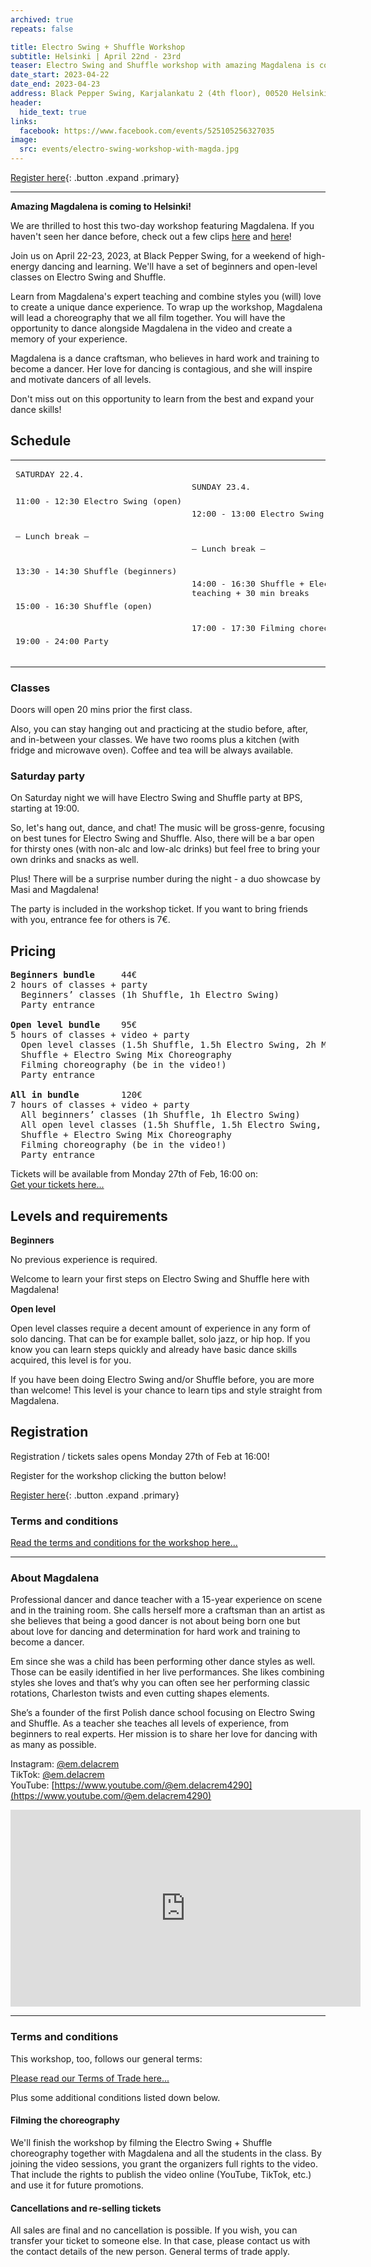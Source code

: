 ```yaml
---
archived: true
repeats: false

title: Electro Swing + Shuffle Workshop
subtitle: Helsinki | April 22nd - 23rd
teaser: Electro Swing and Shuffle workshop with amazing Magdalena is coming to Black Pepper Swing.
date_start: 2023-04-22
date_end: 2023-04-23
address: Black Pepper Swing, Karjalankatu 2 (4th floor), 00520 Helsinki, Finland
header:
  hide_text: true
links:
  facebook: https://www.facebook.com/events/525105256327035
image:
  src: events/electro-swing-workshop-with-magda.jpg
---
```


[1]: <https://holvi.com/shop/blackpepperswing/section/classes-and-workshops/> "Click here to register for the workshop"

[Register here][1]{: .button .expand .primary}

---

**Amazing Magdalena is coming to Helsinki!**

We are thrilled to host this two-day workshop featuring Magdalena. If you haven't seen her dance before, check out a few clips [here](https://youtu.be/OsN6qI52QHQ) and [here](https://youtu.be/Gi6e4hzAb9k)!


Join us on April 22-23, 2023, at Black Pepper Swing, for a weekend of high-energy dancing and learning. We'll have a set of beginners and open-level classes on Electro Swing and Shuffle.

Learn from Magdalena's expert teaching and combine styles you (will) love to create a unique dance experience. To wrap up the workshop, Magdalena will lead a choreography that we all film together. You will have the opportunity to dance alongside Magdalena in the video and create a memory of your experience.

Magdalena is a dance craftsman, who believes in hard work and training to become a dancer. Her love for dancing is contagious, and she will inspire and motivate dancers of all levels.

Don't miss out on this opportunity to learn from the best and expand your dance skills!

## Schedule

<table>
<tbody>
<tr>
<td>
<pre>
SATURDAY 22.4.


11:00 - 12:30  Electro Swing (open)

  – Lunch break –

13:30 - 14:30  Shuffle (beginners)

15:00 - 16:30  Shuffle (open)

19:00 - 24:00  Party
</pre>
</td>
<td>
<pre>
SUNDAY 23.4.


12:00 - 13:00  Electro Swing (beginners)

  – Lunch break –

14:00 - 16:30  Shuffle + Electro Swing Mix (open)
  Choreography / ~2h teaching + 30 min breaks

17:00 - 17:30  Filming choreo
</pre>
</td>
</tr>
</tbody>
</table>

### Classes

Doors will open 20 mins prior the first class.

Also, you can stay hanging out and practicing at the studio before, after, and in-between your classes. We have two rooms plus a kitchen (with fridge and microwave oven). Coffee and tea will be always available.

### Saturday party

On Saturday night we will have Electro Swing and Shuffle party at BPS, starting at 19:00.

So, let's hang out, dance, and chat! The music will be gross-genre, focusing on best tunes for Electro Swing and Shuffle. Also, there will be a bar open for thirsty ones (with non-alc and low-alc drinks) but feel free to bring your own drinks and snacks as well.

Plus! There will be a surprise number during the night - a duo showcase by Masi and Magdalena!

The party is included in the workshop ticket. If you want to bring friends with you, entrance fee for others is 7€.



## Pricing

<pre>
<b>Beginners bundle</b>     44€
2 hours of classes + party
  Beginners’ classes (1h Shuffle, 1h Electro Swing)
  Party entrance

<b>Open level bundle</b>    95€
5 hours of classes + video + party
  Open level classes (1.5h Shuffle, 1.5h Electro Swing, 2h Mix)
  Shuffle + Electro Swing Mix Choreography
  Filming choreography (be in the video!)
  Party entrance

<b>All in bundle</b>        120€
7 hours of classes + video + party
  All beginners’ classes (1h Shuffle, 1h Electro Swing)
  All open level classes (1.5h Shuffle, 1.5h Electro Swing, 2h Mix)
  Shuffle + Electro Swing Mix Choreography
  Filming choreography (be in the video!)
  Party entrance
</pre>

Tickets will be available from Monday 27th of Feb, 16:00 on:  
[Get your tickets here...][1]


## Levels and requirements

**Beginners**

No previous experience is required.

Welcome to learn your first steps on Electro Swing and Shuffle here with Magdalena!

**Open level**

Open level classes require a decent amount of experience in any form of solo dancing. That can be for example ballet, solo jazz, or hip hop. If you know you can learn steps quickly and already have basic dance skills acquired, this level is for you.

If you have been doing Electro Swing and/or Shuffle before, you are more than welcome! This level is your chance to learn tips and style straight from Magdalena.


## Registration

Registration / tickets sales opens Monday 27th of Feb at 16:00!

Register for the workshop clicking the button below!

[Register here][1]{: .button .expand .primary}

### Terms and conditions

[Read the terms and conditions for the workshop here...](#terms)

---

### About Magdalena

Professional dancer and dance teacher with a 15-year experience on scene and in the training room. She calls herself more a craftsman than an artist as she believes that being a good dancer is not about being born one but about love for dancing and determination for hard work and training to become a dancer.

Em since she was a child has been performing other dance styles as well. Those can be easily identified in her live performances. She likes combining styles she loves and that’s why you can often see her performing classic rotations, Charleston twists and even cutting shapes elements.

She’s a founder of the first Polish dance school focusing on Electro Swing and Shuffle. As a teacher she teaches all levels of experience, from beginners to real experts. Her mission is to share her love for dancing with as many as possible.

Instagram: [@em.delacrem](https://www.instagram.com/em.delacrem/)  
TikTok: [@em.delacrem](https://www.tiktok.com/@em.delacrem)  
YouTube: [https://www.youtube.com/@em.delacrem4290](https://www.youtube.com/@em.delacrem4290)

<iframe width="560" height="315" src="https://www.youtube-nocookie.com/embed/Gi6e4hzAb9k" title="YouTube video player" frameborder="0" allow="accelerometer; autoplay; clipboard-write; encrypted-media; gyroscope; picture-in-picture; web-share" allowfullscreen></iframe>

---

### Terms and conditions

This workshop, too, follows our general terms:

[Please read our Terms of Trade here...](https://blackpepperswing.freshdesk.com/support/solutions/articles/42000053082-terms-of-trade)

Plus some additional conditions listed down below.

#### Filming the choreography

We'll finish the workshop by filming the Electro Swing + Shuffle choreography together with Magdalena and all the students in the class. By joining the video sessions, you grant the organizers full rights to the video. That include the rights to publish the video online (YouTube, TikTok, etc.) and use it for future promotions.

#### Cancellations and re-selling tickets

All sales are final and no cancellation is possible. If you wish, you can transfer your ticket to someone else. In that case, please contact us with the contact details of the new person. General terms of trade apply.
